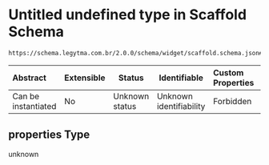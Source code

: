 # Untitled undefined type in Scaffold Schema

```txt
https://schema.legytma.com.br/2.0.0/schema/widget/scaffold.schema.json#/properties
```




| Abstract            | Extensible | Status         | Identifiable            | Custom Properties | Additional Properties | Access Restrictions | Defined In                                                                             |
| :------------------ | ---------- | -------------- | ----------------------- | :---------------- | --------------------- | ------------------- | -------------------------------------------------------------------------------------- |
| Can be instantiated | No         | Unknown status | Unknown identifiability | Forbidden         | Allowed               | none                | [scaffold.schema.json\*](../schema/widget/scaffold.schema.json) |

## properties Type

unknown
